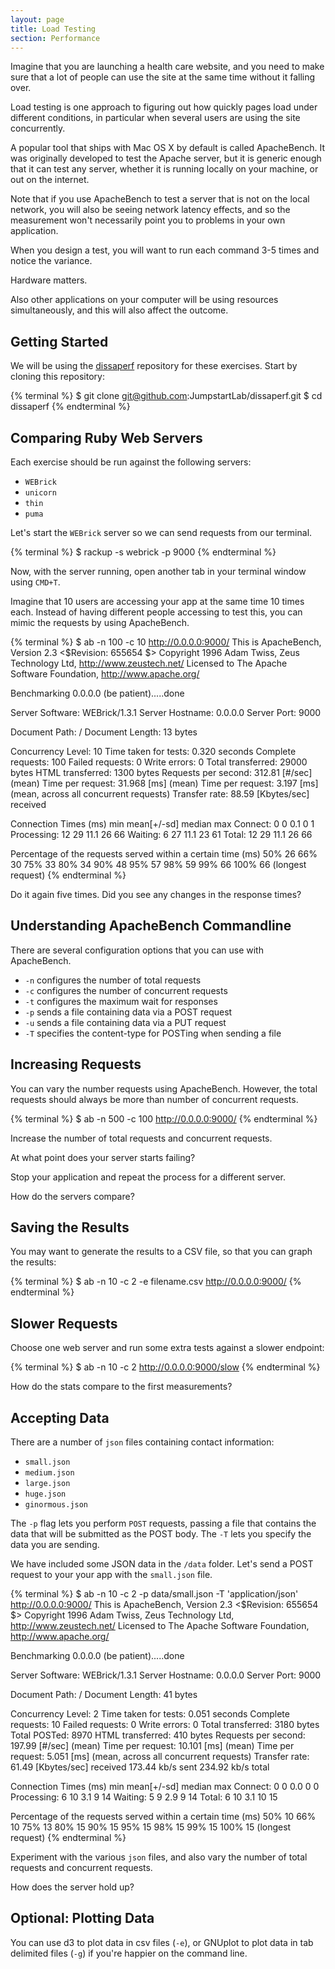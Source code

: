 ```yaml
---
layout: page
title: Load Testing
section: Performance
---
```


Imagine that you are launching a health care website, and you need to make sure that a lot of people can use the site at the same time without it falling
over.

Load testing is one approach to figuring out how quickly pages load under different conditions, in particular when several users are using the site
concurrently.

A popular tool that ships with Mac OS X by default is called ApacheBench. It was originally developed to test the Apache server, but it is generic enough that it can test any server, whether it is running locally on your machine, or out on the internet.

Note that if you use ApacheBench to test a server that is not on the local network, you will also be seeing network latency effects, and so the measurement won't necessarily point you to problems in your own application.

When you design a test, you will want to run each command 3-5 times and notice the variance.

Hardware matters.

Also other applications on your computer will be using resources simultaneously, and this will also affect the outcome.

## Getting Started

We will be using the [dissaperf](https://github.com/JumpstartLab/dissaperf) repository for these exercises. Start by cloning this repository:

{% terminal %}
$ git clone git@github.com:JumpstartLab/dissaperf.git
$ cd dissaperf
{% endterminal %}

## Comparing Ruby Web Servers

Each exercise should be run against the following servers:

* `WEBrick`
* `unicorn`
* `thin`
* `puma`

Let's start the `WEBrick` server so we can send requests from our terminal.

{% terminal %}
$ rackup -s webrick -p 9000
{% endterminal %}

Now, with the server running, open another tab in your terminal window using `CMD+T`.

Imagine that 10 users are accessing your app at the same time 10 times each. Instead of having different people accessing to test this, you can mimic the requests by using ApacheBench.

{% terminal %}
$ ab -n 100 -c 10 http://0.0.0.0:9000/
This is ApacheBench, Version 2.3 <$Revision: 655654 $>
Copyright 1996 Adam Twiss, Zeus Technology Ltd, http://www.zeustech.net/
Licensed to The Apache Software Foundation, http://www.apache.org/

Benchmarking 0.0.0.0 (be patient).....done


Server Software:        WEBrick/1.3.1
Server Hostname:        0.0.0.0
Server Port:            9000

Document Path:          /
Document Length:        13 bytes

Concurrency Level:      10
Time taken for tests:   0.320 seconds
Complete requests:      100
Failed requests:        0
Write errors:           0
Total transferred:      29000 bytes
HTML transferred:       1300 bytes
Requests per second:    312.81 [#/sec] (mean)
Time per request:       31.968 [ms] (mean)
Time per request:       3.197 [ms] (mean, across all concurrent requests)
Transfer rate:          88.59 [Kbytes/sec] received

Connection Times (ms)
              min  mean[+/-sd] median   max
Connect:        0    0   0.1      0       1
Processing:    12   29  11.1     26      66
Waiting:        6   27  11.1     23      61
Total:         12   29  11.1     26      66

Percentage of the requests served within a certain time (ms)
  50%     26
  66%     30
  75%     33
  80%     34
  90%     48
  95%     57
  98%     59
  99%     66
 100%     66 (longest request)
{% endterminal %}

Do it again five times. Did you see any changes in the response times?

## Understanding ApacheBench Commandline

There are several configuration options that you can use with ApacheBench.

* `-n` configures the number of total requests
* `-c` configures the number of concurrent requests
* `-t` configures the maximum wait for responses
* `-p` sends a file containing data via a POST request
* `-u` sends a file containing data via a PUT request
* `-T` specifies the content-type for POSTing when sending a file

## Increasing Requests

You can vary the number requests using ApacheBench. However, the total requests should always be more than number of concurrent requests.

{% terminal %}
$ ab -n 500 -c 100 http://0.0.0.0:9000/
{% endterminal %}

Increase the number of total requests and concurrent requests.

At what point does your server starts failing?

Stop your application and repeat the process for a different server.

How do the servers compare?

## Saving the Results

You may want to generate the results to a CSV file, so that you can graph the results:

{% terminal %}
$ ab -n 10 -c 2 -e filename.csv http://0.0.0.0:9000/
{% endterminal %}

## Slower Requests

Choose one web server and run some extra tests against a slower endpoint:

{% terminal %}
$ ab -n 10 -c 2 http://0.0.0.0:9000/slow
{% endterminal %}

How do the stats compare to the first measurements?

## Accepting Data

There are a number of `json` files containing contact information:

* `small.json`
* `medium.json`
* `large.json`
* `huge.json`
* `ginormous.json`

The `-p` flag lets you perform `POST` requests, passing a file that contains the data that will be submitted as the POST body. The `-T` lets you specify the data you are sending.

We have included some JSON data in the `/data` folder. Let's send a POST request to your your app with the `small.json` file.

{% terminal %}
$ ab -n 10 -c 2 -p data/small.json -T 'application/json' http://0.0.0.0:9000/
This is ApacheBench, Version 2.3 <$Revision: 655654 $>
Copyright 1996 Adam Twiss, Zeus Technology Ltd, http://www.zeustech.net/
Licensed to The Apache Software Foundation, http://www.apache.org/

Benchmarking 0.0.0.0 (be patient).....done


Server Software:        WEBrick/1.3.1
Server Hostname:        0.0.0.0
Server Port:            9000

Document Path:          /
Document Length:        41 bytes

Concurrency Level:      2
Time taken for tests:   0.051 seconds
Complete requests:      10
Failed requests:        0
Write errors:           0
Total transferred:      3180 bytes
Total POSTed:           8970
HTML transferred:       410 bytes
Requests per second:    197.99 [#/sec] (mean)
Time per request:       10.101 [ms] (mean)
Time per request:       5.051 [ms] (mean, across all concurrent requests)
Transfer rate:          61.49 [Kbytes/sec] received
                        173.44 kb/s sent
                        234.92 kb/s total

Connection Times (ms)
              min  mean[+/-sd] median   max
Connect:        0    0   0.0      0       0
Processing:     6   10   3.1      9      14
Waiting:        5    9   2.9      9      14
Total:          6   10   3.1     10      15

Percentage of the requests served within a certain time (ms)
  50%     10
  66%     10
  75%     13
  80%     15
  90%     15
  95%     15
  98%     15
  99%     15
 100%     15 (longest request)
{% endterminal %}

Experiment with the various `json` files, and also vary the number of total requests and concurrent requests.

How does the server hold up?

## Optional: Plotting Data

You can use d3 to plot data in csv files (`-e`), or GNUplot to plot data in tab delimited files (`-g`) if you're happier on the command line.